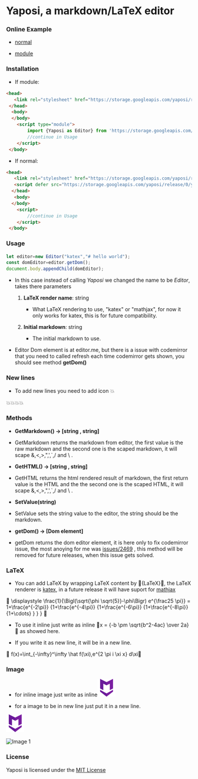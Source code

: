 # Yaposi, a markdown/LaTeX editor
### Online Example
* [normal](https://storage.googleapis.com/yaposi/example/online/normal/index.html)

* [module](https://storage.googleapis.com/yaposi/example/online/module/index.html)

### Installation
* If module:
```html
<head>
   <link rel="stylesheet" href="https://storage.googleapis.com/yaposi/release/0/yaposi.css">
 </head>
  <body>
  </body>
	<script type="module">
		import {Yaposi as Editor} from 'https://storage.googleapis.com/yaposi/release/0/yaposi.mjs'
		//continue in Usage
	</script>
 </body>
```
* If normal:
```html
<head>
   <link rel="stylesheet" href="https://storage.googleapis.com/yaposi/release/0/yaposi.css">
   <script defer src="https://storage.googleapis.com/yaposi/release/0/yaposi.js"></script>
  </head>
   <body>
  </body>
    <script>
		//continue in Usage
	</script>
 </body>
```

### Usage
```javascript
let editor=new Editor("katex","# hello world");
const domEditor=editor.getDom();
document.body.appendChild(domEditor);
```
* In this case instead of calling *Yaposi* we changed the name to be  *Editor*,  takes there parameters
  

   1. **LaTeX render name**: string
       * What LaTeX rendering to use, "katex" or "mathjax", for now it only works for katex, this is for   future compatibility.
	   
   2. **Initial markdown**: string
       * The initial markdown to use.

* Editor Dom element is at editor.me, but there is a issue with codemirror that you need to called refresh each time codemirror gets shown, you should see method **getDom()**

### New lines

* To add new lines you need to add icon &#128165;

💥💥💥💥


### Methods
 

* **GetMarkdown() → [string , string]**

 * GetMarkdown returns the markdown from editor, the first value is the raw markdown and the second one is the scaped markdown, it will scape &,<,>,",',`,/ and &#92; .

* **GetHTML() → [string , string]**

 * GetHTML returns the html rendered result of markdown, the first return value is the HTML and the the second one is the scaped HTML, it will scape &,<,>,",',`,/ and &#92; .

* **SetValue(string)**

 * SetValue sets the string value to the editor, the string should be the markdown.

* **getDom() → [Dom element]**

 * getDom returns the dom editor element, it is here only to fix codemirror issue, the most anoying for me was [issues/2469](https://github.com/codemirror/CodeMirror/issues/2469) , this method will be removed for future releases, when this issue gets solved.

### LaTeX

* You can add LaTeX by wrapping LaTeX content by  &#129370;{LaTeX}&#128036;,
  the LaTeX renderer is [katex](https://katex.org), in a future release
it will have suport for [mathjax](https://www.mathjax.org)

🥚
\displaystyle \frac{1}{\Bigl(\sqrt{\phi \sqrt{5}}-\phi\Bigr) e^{\frac25 \pi}} 
= 1+\frac{e^{-2\pi}} {1+\frac{e^{-4\pi}} {1+\frac{e^{-6\pi}} {1+\frac{e^{-8\pi}} {1+\cdots} } } }
🐤

* To use it inline just write as inline 🥚x = {-b \pm \sqrt{b^2-4ac} \over 2a}🐤 as showed here.


* If you write it as new line, it will be in a new line.

🥚
f(x)=\int_{-\infty}^\infty
    \hat f(\xi)\,e^{2 \pi i \xi x}
    d\xi🐤
	
### Image
	
* for inline image just write as inline![Image 2][2]

* for a image to be in new line just put it in a new line. 

![Image 2][2]


![Image 1][1]

### License

Yaposi is licensed under the [MIT License](http://opensource.org/licenses/MIT)


[1]: https://images.unsplash.com/photo-1534653169071-4f036d137aca?ixlib=rb-1.2.1&ixid=eyJhcHBfaWQiOjEyMDd9&auto=format&fit=crop&w=748&q=80 "random title" 

[2]: https://github.com/adam-p/markdown-here/raw/master/src/common/images/icon48.png "random title" 
	
	
